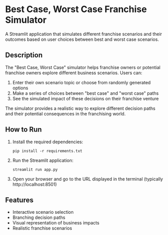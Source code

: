 # Best Case, Worst Case Franchise Simulator

A Streamlit application that simulates different franchise scenarios and their outcomes based on user choices between best and worst case scenarios.

## Description

The "Best Case, Worst Case" simulator helps franchise owners or potential franchise owners explore different business scenarios. Users can:

1. Enter their own scenario topic or choose from randomly generated options
2. Make a series of choices between "best case" and "worst case" paths
3. See the simulated impact of these decisions on their franchise venture

The simulator provides a realistic way to explore different decision paths and their potential consequences in the franchising world.

## How to Run

1. Install the required dependencies:

   ```
   pip install -r requirements.txt
   ```

2. Run the Streamlit application:

   ```
   streamlit run app.py
   ```

3. Open your browser and go to the URL displayed in the terminal (typically http://localhost:8501)

## Features

- Interactive scenario selection
- Branching decision paths
- Visual representation of business impacts
- Realistic franchise scenarios
